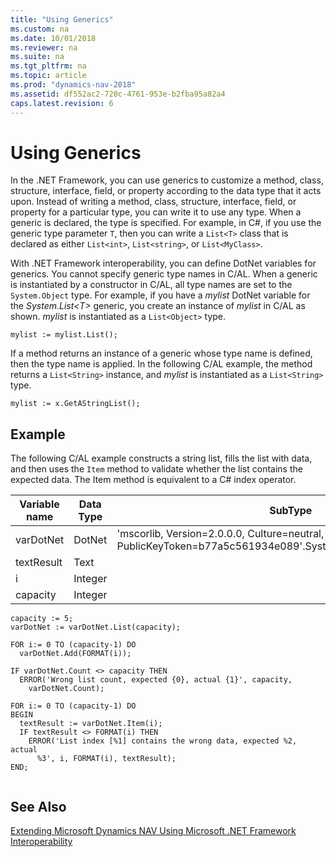 ```yaml
---
title: "Using Generics"
ms.custom: na
ms.date: 10/01/2018
ms.reviewer: na
ms.suite: na
ms.tgt_pltfrm: na
ms.topic: article
ms.prod: "dynamics-nav-2018"
ms.assetid: df552ac2-720c-4761-953e-b2fba95a82a4
caps.latest.revision: 6
---
```

# Using Generics
In the .NET Framework, you can use generics to customize a method, class, structure, interface, field, or property according to the data type that it acts upon. Instead of writing a method, class, structure, interface, field, or property for a particular type, you can write it to use any type. When a generic is declared, the type is specified. For example, in C\#, if you use the generic type parameter `T`, then you can write a `List<T>` class that is declared as either `List<int>`, `List<string>`, or `List<MyClass>`.  
  
 With .NET Framework interoperability, you can define DotNet variables for generics. You cannot specify generic type names in C/AL. When a generic is instantiated by a constructor in C/AL, all type names are set to the `System.Object` type. For example, if you have a *mylist* DotNet variable for the *System.List\<T>* generic, you create an instance of *mylist* in C/AL as shown. *mylist* is instantiated as a `List<Object>` type.  
  
```  
mylist := mylist.List();  
```  
  
 If a method returns an instance of a generic whose type name is defined, then the type name is applied. In the following C/AL example, the method returns a `List<String>` instance, and *mylist* is instantiated as a `List<String>` type.  
  
```  
mylist := x.GetAStringList();  
```  
  
## Example  
 The following C/AL example constructs a string list, fills the list with data, and then uses the `Item` method to validate whether the list contains the expected data. The Item method is equivalent to a C\# index operator.  
  
|Variable name|Data Type|SubType|Length|  
|-------------------|---------------|-------------|------------|  
|varDotNet|DotNet|'mscorlib, Version=2.0.0.0, Culture=neutral, PublicKeyToken=b77a5c561934e089'.System.Collections.Generic.List\`1||  
|textResult|Text||30|  
|i|Integer|||  
|capacity|Integer|||  
  
```  
capacity := 5;  
varDotNet := varDotNet.List(capacity);  
  
FOR i:= 0 TO (capacity-1) DO  
  varDotNet.Add(FORMAT(i));  
  
IF varDotNet.Count <> capacity THEN  
  ERROR('Wrong list count, expected {0}, actual {1}', capacity,   
    varDotNet.Count);  
  
FOR i:= 0 TO (capacity-1) DO  
BEGIN  
  textResult := varDotNet.Item(i);  
  IF textResult <> FORMAT(i) THEN  
    ERROR('List index [%1] contains the wrong data, expected %2, actual  
      %3', i, FORMAT(i), textResult);  
END;  
  
```  
  
## See Also  
 [Extending Microsoft Dynamics NAV Using Microsoft .NET Framework Interoperability](Extending-Microsoft-Dynamics-NAV-Using-Microsoft-.NET-Framework-Interoperability.md)
